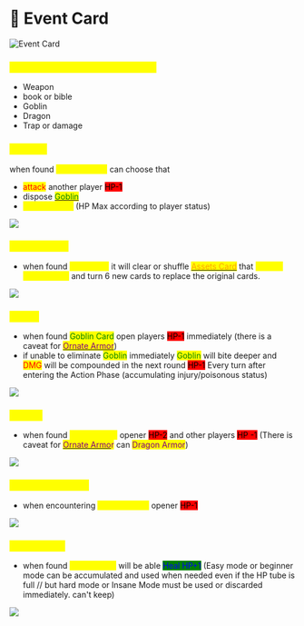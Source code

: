 # 🏹 Event Card

![Event Card](.gitbook/assets/029-01.png)

### <mark style="color:yellow;">Event Card come in many forms.</mark>

* Weapon
* book or bible
* Goblin
* Dragon
* Trap or damage

### <mark style="color:yellow;">Weapon</mark>

when found <mark style="color:yellow;">Weapon Card</mark> can choose that

* <mark style="color:red;">attack</mark> another player <mark style="background-color:red;">HP-1</mark>
* dispose [<mark style="color:green;">Goblin</mark>](event-card.md#goblin)
* <mark style="color:yellow;">Full Recovery</mark> (HP Max according to player status)

![](.gitbook/assets/Capture.PNG)

### <mark style="color:yellow;">Book or bible</mark>

* when found <mark style="color:yellow;">Book Card</mark> it will clear or shuffle [<mark style="color:orange;">Assets Card</mark>](armor/) that <mark style="color:yellow;">'Shows are all open'</mark> and turn 6 new cards to replace the original cards.

![](.gitbook/assets/Capture2.PNG)

### <mark style="color:yellow;">Goblin</mark> <a href="#goblin" id="goblin"></a>

* when found <mark style="color:green;">Goblin Card</mark> open players <mark style="background-color:red;">HP-1</mark> immediately (there is a caveat for [<mark style="color:purple;">Ornate Armor</mark>](armor/ornate-armor.md))
* if unable to eliminate <mark style="color:green;">Goblin</mark> immediately <mark style="color:green;">Goblin</mark> will bite deeper and <mark style="color:red;">DMG</mark> will be compounded in the next round <mark style="background-color:red;">HP-1</mark> Every turn after entering the Action Phase (accumulating injury/poisonous status)

![](.gitbook/assets/Goblin-01.png)

### <mark style="color:yellow;">Dragon</mark>

* when found <mark style="color:yellow;">Dragon Card</mark> opener <mark style="background-color:red;">HP-2</mark> and other players <mark style="background-color:red;">HP -1</mark> (There is caveat for [<mark style="color:purple;">Ornate Armo</mark>](armor/ornate-armor.md)<mark style="color:purple;">r</mark> can <mark style="color:purple;">Dragon Armor</mark>)

![](<.gitbook/assets/10 ใบ Dragon.png>)

### <mark style="color:yellow;">Trap and Damage</mark>

* when encountering <mark style="color:yellow;">Damage Card</mark> opener <mark style="background-color:red;">HP-1</mark>

![](<.gitbook/assets/20 ใบ Damaged.png>)

### <mark style="color:yellow;">Energy Card</mark>

* when found <mark style="color:yellow;">Energy Card</mark> will be able <mark style="color:blue;background-color:green;">Heal HP+1</mark> (Easy mode or beginner mode can be accumulated and used when needed even if the HP tube is full // but hard mode or Insane Mode must be used or discarded immediately. can't keep)

![](<.gitbook/assets/สำเนาของ pendant.png>)
